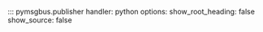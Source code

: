 ::: pymsgbus.publisher
    handler: python
    options:
      show_root_heading: false
      show_source: false